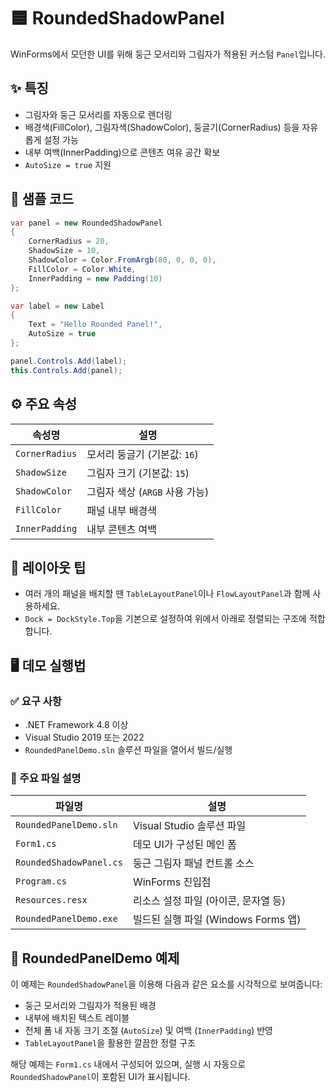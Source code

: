 # 🟦 RoundedShadowPanel

WinForms에서 모던한 UI를 위해 둥근 모서리와 그림자가 적용된 커스텀 `Panel`입니다.

## ✨ 특징

- 그림자와 둥근 모서리를 자동으로 렌더링
- 배경색(FillColor), 그림자색(ShadowColor), 둥글기(CornerRadius) 등을 자유롭게 설정 가능
- 내부 여백(InnerPadding)으로 콘텐츠 여유 공간 확보
- `AutoSize = true` 지원

## 🧪 샘플 코드

```csharp
var panel = new RoundedShadowPanel
{
    CornerRadius = 20,
    ShadowSize = 10,
    ShadowColor = Color.FromArgb(80, 0, 0, 0),
    FillColor = Color.White,
    InnerPadding = new Padding(10)
};

var label = new Label
{
    Text = "Hello Rounded Panel!",
    AutoSize = true
};

panel.Controls.Add(label);
this.Controls.Add(panel);
```

## ⚙️ 주요 속성

| 속성명         | 설명 |
|----------------|------|
| `CornerRadius` | 모서리 둥글기 (기본값: `16`) |
| `ShadowSize`   | 그림자 크기 (기본값: `15`) |
| `ShadowColor`  | 그림자 색상 (`ARGB` 사용 가능) |
| `FillColor`    | 패널 내부 배경색 |
| `InnerPadding` | 내부 콘텐츠 여백 |

## 🧩 레이아웃 팁

- 여러 개의 패널을 배치할 땐 `TableLayoutPanel`이나 `FlowLayoutPanel`과 함께 사용하세요.
- `Dock = DockStyle.Top`을 기본으로 설정하여 위에서 아래로 정렬되는 구조에 적합합니다.

## 🖥 데모 실행법

### ✅ 요구 사항

- .NET Framework 4.8 이상
- Visual Studio 2019 또는 2022
- `RoundedPanelDemo.sln` 솔루션 파일을 열어서 빌드/실행

### 📁 주요 파일 설명

| 파일명 | 설명 |
|--------|------|
| `RoundedPanelDemo.sln` | Visual Studio 솔루션 파일 |
| `Form1.cs` | 데모 UI가 구성된 메인 폼 |
| `RoundedShadowPanel.cs` | 둥근 그림자 패널 컨트롤 소스 |
| `Program.cs` | WinForms 진입점 |
| `Resources.resx` | 리소스 설정 파일 (아이콘, 문자열 등) |
| `RoundedPanelDemo.exe` | 빌드된 실행 파일 (Windows Forms 앱) |

## 🧪 RoundedPanelDemo 예제

이 예제는 `RoundedShadowPanel`을 이용해 다음과 같은 요소를 시각적으로 보여줍니다:

- 둥근 모서리와 그림자가 적용된 배경
- 내부에 배치된 텍스트 레이블
- 전체 폼 내 자동 크기 조절 (`AutoSize`) 및 여백 (`InnerPadding`) 반영
- `TableLayoutPanel`을 활용한 깔끔한 정렬 구조

해당 예제는 `Form1.cs` 내에서 구성되어 있으며, 실행 시 자동으로 `RoundedShadowPanel`이 포함된 UI가 표시됩니다.